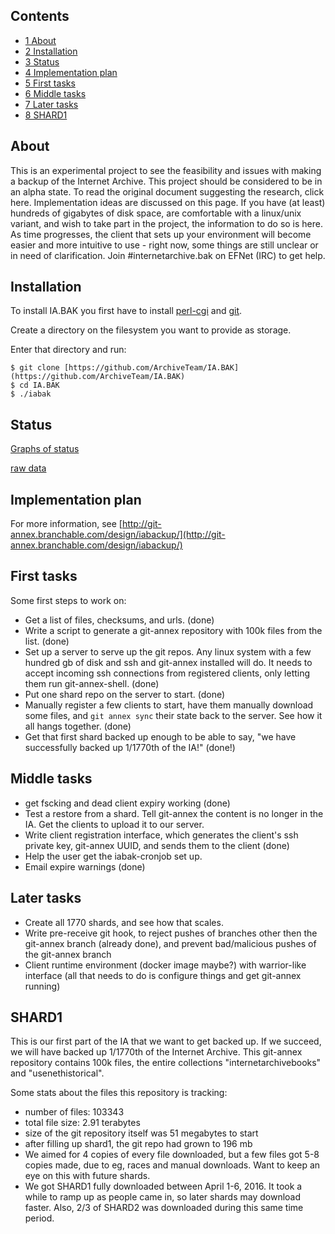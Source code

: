 ## Contents

*   [1 About](#About)
*   [2 Installation](#Installation)
*   [3 Status](#Status)
*   [4 Implementation plan](#Implementation_plan)
*   [5 First tasks](#First_tasks)
*   [6 Middle tasks](#Middle_tasks)
*   [7 Later tasks](#Later_tasks)
*   [8 SHARD1](#SHARD1)

## About

This is an experimental project to see the feasibility and issues with making a backup of the Internet Archive. This project should be considered to be in an alpha state. To read the original document suggesting the research, click here. Implementation ideas are discussed on this page. If you have (at least) hundreds of gigabytes of disk space, are comfortable with a linux/unix variant, and wish to take part in the project, the information to do so is here. As time progresses, the client that sets up your environment will become easier and more intuitive to use - right now, some things are still unclear or in need of clarification. Join #internetarchive.bak on EFNet (IRC) to get help.

## Installation

To install IA.BAK you first have to install [perl-cgi](https://www.archlinux.org/packages/?name=perl-cgi) and [git](https://www.archlinux.org/packages/?name=git).

Create a directory on the filesystem you want to provide as storage.

Enter that directory and run:

```
$ git clone [https://github.com/ArchiveTeam/IA.BAK](https://github.com/ArchiveTeam/IA.BAK)
$ cd IA.BAK
$ ./iabak

```

## Status

[Graphs of status](http://iabak.archiveteam.org/)

[raw data](http://iabak.archiveteam.org/stats/)

## Implementation plan

For more information, see [http://git-annex.branchable.com/design/iabackup/](http://git-annex.branchable.com/design/iabackup/)

## First tasks

Some first steps to work on:

*   Get a list of files, checksums, and urls. (done)
*   Write a script to generate a git-annex repository with 100k files from the list. (done)
*   Set up a server to serve up the git repos. Any linux system with a few hundred gb of disk and ssh and git-annex installed will do. It needs to accept incoming ssh connections from registered clients, only letting them run git-annex-shell. (done)
*   Put one shard repo on the server to start. (done)
*   Manually register a few clients to start, have them manually download some files, and `git annex sync` their state back to the server. See how it all hangs together. (done)
*   Get that first shard backed up enough to be able to say, "we have successfully backed up 1/1770th of the IA!" (done!)

## Middle tasks

*   get fscking and dead client expiry working (done)
*   Test a restore from a shard. Tell git-annex the content is no longer in the IA. Get the clients to upload it to our server.
*   Write client registration interface, which generates the client's ssh private key, git-annex UUID, and sends them to the client (done)
*   Help the user get the iabak-cronjob set up.
*   Email expire warnings (done)

## Later tasks

*   Create all 1770 shards, and see how that scales.
*   Write pre-receive git hook, to reject pushes of branches other then the git-annex branch (already done), and prevent bad/malicious pushes of the git-annex branch
*   Client runtime environment (docker image maybe?) with warrior-like interface (all that needs to do is configure things and get git-annex running)

## SHARD1

This is our first part of the IA that we want to get backed up. If we succeed, we will have backed up 1/1770th of the Internet Archive. This git-annex repository contains 100k files, the entire collections "internetarchivebooks" and "usenethistorical".

Some stats about the files this repository is tracking:

*   number of files: 103343
*   total file size: 2.91 terabytes
*   size of the git repository itself was 51 megabytes to start
*   after filling up shard1, the git repo had grown to 196 mb
*   We aimed for 4 copies of every file downloaded, but a few files got 5-8 copies made, due to eg, races and manual downloads. Want to keep an eye on this with future shards.
*   We got SHARD1 fully downloaded between April 1-6, 2016\. It took a while to ramp up as people came in, so later shards may download faster. Also, 2/3 of SHARD2 was downloaded during this same time period.